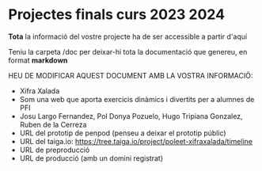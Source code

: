 # Projectes finals curs 2023 2024

**Tota** la informació del vostre projecte ha de ser accessible a partir d'aquí

Teniu la carpeta /doc per deixar-hi tota la documentació que genereu, en format __markdown__

HEU DE MODIFICAR AQUEST DOCUMENT AMB LA VOSTRA INFORMACIÖ:
* Xifra Xalada
* Som una web que aporta exercicis dinàmics i divertits per a alumnes de PFI
* Josu Largo Fernandez, Pol Donya Pozuelo, Hugo Tripiana Gonzalez, Ruben de la Cerreza
* URL del prototip de penpod (penseu a deixar el prototip públic)
* URL del taiga.io: https://tree.taiga.io/project/poleet-xifraxalada/timeline
* URL de preproducció 
* URL de producció (amb un domini registrat)


